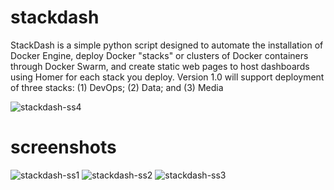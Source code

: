 # stackdash

StackDash is a simple python script designed to automate the installation of Docker Engine, deploy Docker "stacks" or clusters of Docker containers through Docker Swarm, and create static web pages to host dashboards using Homer for each stack you deploy. Version 1.0 will support deployment of three stacks: (1) DevOps; (2) Data; and (3) Media

![stackdash-ss4](https://i.imgur.com/DPHFg4r.png)


# screenshots
![stackdash-ss1](https://i.imgur.com/xsQCRnM.png)
![stackdash-ss2](https://i.imgur.com/Z5vjFs0.png)
![stackdash-ss3](https://i.imgur.com/3ZY2p2q.png)

